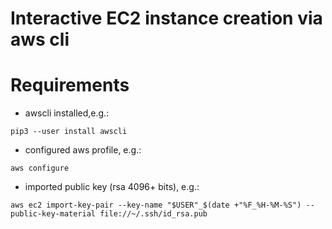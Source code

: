 # Interactive EC2 instance creation via aws cli

# Requirements
  - awscli installed,e.g.:
```
pip3 --user install awscli
```
  - configured aws profile, e.g.:
```
aws configure
```
  - imported public key (rsa 4096+ bits), e.g.:
```
aws ec2 import-key-pair --key-name "$USER"_$(date +"%F_%H-%M-%S") --public-key-material file://~/.ssh/id_rsa.pub
```
